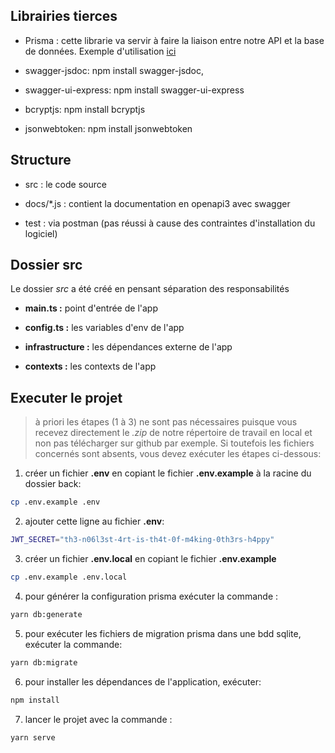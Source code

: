 ## Librairies tierces

- Prisma : cette librarie va servir à faire la liaison entre notre API et la base de données.
  Exemple d'utilisation [ici](https://www.prisma.io/docs/getting-started)

- swagger-jsdoc: npm install swagger-jsdoc,
- swagger-ui-express: npm install swagger-ui-express
- bcryptjs: npm install bcryptjs
- jsonwebtoken: npm install jsonwebtoken

## Structure

- src : le code source

- docs/*.js : contient la documentation en openapi3 avec swagger

- test : via postman (pas réussi à cause des contraintes d'installation du logiciel)

## Dossier src

Le dossier *src* a été créé en pensant séparation des responsabilités

- **main.ts :** point d'entrée de l'app

- **config.ts :** les variables d'env de l'app

- **infrastructure :** les dépendances externe de l'app

- **contexts :** les contexts de l'app

## Executer le projet
> à priori les étapes (1 à 3) ne sont pas nécessaires puisque vous recevez directement le *.zip* de notre répertoire de travail en local et non pas télécharger sur github par exemple. Si toutefois les fichiers concernés sont absents, vous devez exécuter les étapes ci-dessous:
1. créer un fichier **.env** en copiant le fichier **.env.example** à la racine du dossier back:
```bash 
cp .env.example .env
```

2. ajouter cette ligne au fichier **.env**:
```bash
JWT_SECRET="th3-n06l3st-4rt-is-th4t-0f-m4king-0th3rs-h4ppy"
```

3. créer un fichier **.env.local** en copiant le fichier **.env.example**
```bash 
cp .env.example .env.local
```

4. pour générer la configuration prisma exécuter la commande :
```bash
yarn db:generate
```

5. pour exécuter les fichiers de migration prisma dans une bdd sqlite, exécuter la commande:
```bash
yarn db:migrate
```

6. pour installer les dépendances de l'application, exécuter:
```bash
npm install
```

7. lancer le projet avec la commande : 
```bash
yarn serve
```

